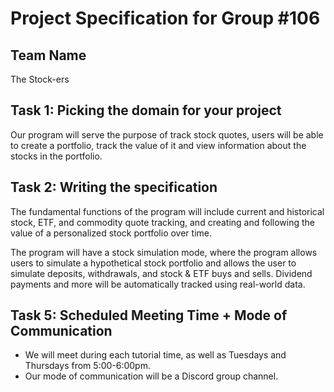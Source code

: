 # Project Specification for Group #106

## Team Name

The Stock-ers

## Task 1: Picking the domain for your project
Our program will serve the purpose of track stock quotes, users will be able to create a portfolio, track the value of 
it and view information about the stocks in the portfolio.

## Task 2: Writing the specification
The fundamental functions of the program will include current and historical stock, ETF, and commodity quote tracking, and creating and following the value of a personalized stock portfolio over time.

The program will have a stock simulation mode, where the program allows users to simulate a hypothetical stock portfolio and allows the user to simulate deposits, withdrawals, and stock & ETF buys and sells. Dividend payments and more will be automatically tracked using real-world data.


## Task 5: Scheduled Meeting Time + Mode of Communication
- We will meet during each tutorial time, as well as Tuesdays and Thursdays from 5:00-6:00pm.
- Our mode of communication will be a Discord group channel.
